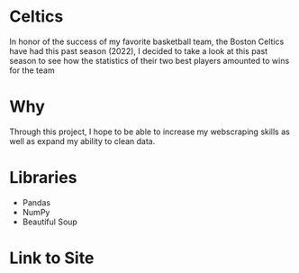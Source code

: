# Celtics
In honor of the success of my favorite basketball team, the Boston Celtics have had this past season (2022), I decided to take a look at this past season to see how the statistics of their two best players amounted to wins for the team

# Why
Through this project, I hope to be able to increase my webscraping skills as well as expand my ability to clean data. 

# Libraries
- Pandas
- NumPy
- Beautiful Soup

# Link to Site
